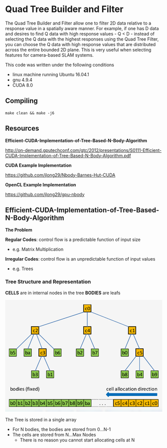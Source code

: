 # Quad Tree Builder and Filter

The Quad Tree Builder and Filter allow one to filter 2D data relative to a response value
in a spatially aware manner. For example, if one has D data and desires to find Q data with
high response values - Q < D - instead of selecting the Q data with the highest responses
using the Quad Tree Filter, you can choose the Q data with high response values that are
distributed across the entire bounded 2D plane. This is very useful when selecting features
for camera-based SLAM systems.

This code was written under the following conditions
* linux machine running Ubuntu 16.04.1
* gnu 4.9.4
* CUDA 8.0

## Compiling

```console
make clean && make -j6
```

## Resources

**Efficient-CUDA-Implementation-of-Tree-Based-N-Body-Algorithm**

<http://on-demand.gputechconf.com/gtc/2012/presentations/S0111-Efficient-CUDA-Implementation-of-Tree-Based-N-Body-Algorithm.pdf>

**CUDA Example Implementation**

<https://github.com/jlong29/Nbody-Barnes-Hut-CUDA>

**OpenCL Example Implementation**

<https://github.com/jlong29/gpu-nbody>

## Efficient-CUDA-Implementation-of-Tree-Based-N-Body-Algorithm

**The Problem**

**Regular Codes**: control flow is a predictable function of input size

* e.g. Matrix Multiplication

**Irregular Codes**: control flow is an unpredictable function of input values

* e.g. Trees

### Tree Structure and Representation

**CELLS** are in internal nodes in the tree
**BODIES** are leafs

![Tree Structure](./data/Tree-GPU-Struct.png)

The Tree is stored in a single array

* For N bodies, the bodies are stored from 0...N-1
* The cells are stored from N...Max Nodes
	* There is no reason you cannot start allocating cells at N
